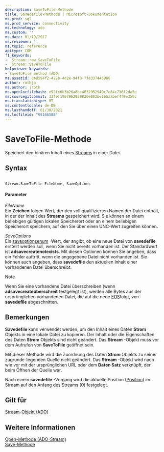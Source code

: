 ```yaml
---
description: SaveToFile-Methode
title: Savedefile-Methode | Microsoft-Dokumentation
ms.prod: sql
ms.prod_service: connectivity
ms.technology: ado
ms.custom: ''
ms.date: 01/19/2017
ms.reviewer: ''
ms.topic: reference
apitype: COM
f1_keywords:
- _Stream::raw_SaveToFile
- _Stream::SaveToFile
helpviewer_keywords:
- SaveToFile method [ADO]
ms.assetid: 8a8594f2-422b-4d2e-94f8-7fe337445900
author: rothja
ms.author: jroth
ms.openlocfilehash: e52fe6b3b26a8bc4832952940c7e84c736f2da5e
ms.sourcegitcommit: 33f0f190f962059826e002be165a2bef4f9e350c
ms.translationtype: MT
ms.contentlocale: de-DE
ms.lasthandoff: 01/30/2021
ms.locfileid: "99166588"
---
```

# <a name="savetofile-method"></a>SaveToFile-Methode
Speichert den binären Inhalt eines [Streams](./stream-object-ado.md) in einer Datei.  
  
## <a name="syntax"></a>Syntax  
  
```  
  
Stream.SaveToFile FileName, SaveOptions  
```  
  
#### <a name="parameters"></a>Parameter  
 *FileName*  
 Ein **Zeichen** folgen Wert, der den voll qualifizierten Namen der Datei enthält, in der der Inhalt des **Streams** gespeichert wird. Sie können an einem beliebigen gültigen lokalen Speicherort oder an einem beliebigen Speicherort speichern, auf den Sie über einen UNC-Wert zugreifen können.  
  
 *SaveOptions*  
 Ein [saveoptionsenum](./saveoptionsenum.md) -Wert, der angibt, ob eine neue Datei von **savedefile** erstellt werden soll, wenn Sie nicht bereits vorhanden ist. Der Standardwert ist **adsavecreatenotexists**. Mit diesen Optionen können Sie angeben, dass ein Fehler auftritt, wenn die angegebene Datei nicht vorhanden ist. Sie können auch angeben, dass **savedefile** den aktuellen Inhalt einer vorhandenen Datei überschreibt.  
  
> [!NOTE]
>  Wenn Sie eine vorhandene Datei überschreiben (wenn **adsavecreateüberschreit** festgelegt ist), werden alle Bytes aus der ursprünglichen vorhandenen Datei, die auf die neue [EOS](./eos-property.md)folgt, von **savedefile** abgeschnitten.  
  
## <a name="remarks"></a>Bemerkungen  
 **Savedefile** kann verwendet werden, um den Inhalt eines Daten **Strom** Objekts in eine lokale Datei zu kopieren. Der Inhalt oder die Eigenschaften des Daten **Strom** Objekts sind nicht geändert. Das **Stream** -Objekt muss vor dem Aufrufen von **SaveToFile** geöffnet sein.  
  
 Mit dieser Methode wird die Zuordnung des Daten **Strom** Objekts zu seiner zugrunde liegenden Quelle nicht geändert. Das **Stream** -Objekt wird nach wie vor mit der ursprünglichen URL oder dem **Daten Satz** verknüpft, der beim Öffnen der Quelle war.  
  
 Nach einem **savedefile** -Vorgang wird die aktuelle Position ([Position](./position-property-ado.md)) im Stream auf den Anfang des Streams (0) festgelegt.  
  
## <a name="applies-to"></a>Gilt für  
 [Stream-Objekt (ADO)](./stream-object-ado.md)  
  
## <a name="see-also"></a>Weitere Informationen  
 [Open-Methode (ADO-Stream)](./open-method-ado-stream.md)   
 [Save-Methode](./save-method.md)